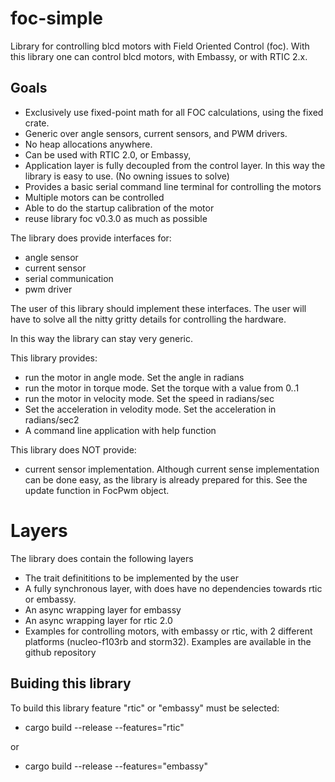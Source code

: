 # foc-simple

Library for controlling blcd motors with Field Oriented Control (foc).
With this library one can control blcd motors, with Embassy, or with RTIC 2.x.


## Goals

* Exclusively use fixed-point math for all FOC calculations, using the fixed crate.
* Generic over angle sensors, current sensors, and PWM drivers.
* No heap allocations anywhere.
* Can be used with RTIC 2.0, or Embassy,
* Application layer is fully decoupled from the control layer. In this way the library is easy to use. (No owning issues to solve)
* Provides a basic serial command line terminal for controlling the motors
* Multiple motors can be controlled
* Able to do the startup calibration of the motor
* reuse library foc v0.3.0 as much as possible


The library does provide interfaces for:
* angle sensor
* current sensor
* serial communication
* pwm driver

The user of this library should implement these interfaces. The user will have to solve all the nitty gritty details for controlling the hardware.

In this way the library can stay very generic. 

This library provides:
* run the motor in angle mode. Set the angle in radians
* run the motor in torque mode. Set the torque with a value from 0..1
* run the motor in velocity mode. Set the speed in radians/sec
* Set the acceleration in velodity mode. Set the acceleration in radians/sec2
* A command line application with help function

This library does NOT provide:
* current sensor implementation. Although current sense implementation can be done easy, as the library is already prepared for this. See the update function in FocPwm object.


# Layers

The library does contain the following layers
* The trait definititions to be implemented by the user
* A fully synchronous layer, with does have no dependencies towards rtic or embassy.
* An async wrapping layer for embassy
* An async wrapping layer for rtic 2.0
* Examples for controlling motors, with embassy or rtic, with 2 different platforms (nucleo-f103rb and storm32). Examples are available in the github repository



## Buiding this library

To build this library feature "rtic" or "embassy" must be selected:

* cargo build --release --features="rtic"

or
*  cargo build --release --features="embassy" 